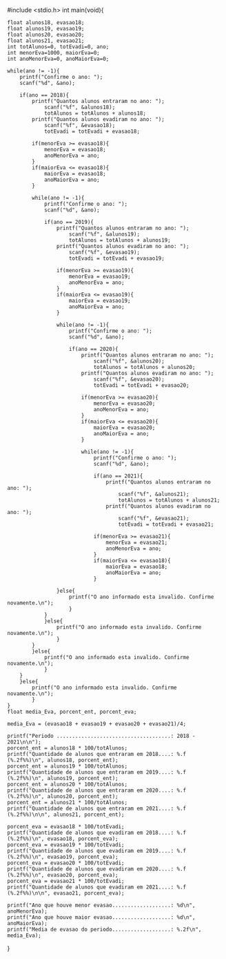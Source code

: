 #include <stdio.h>
int main(void){
	
	float alunos18, evasao18;
	float alunos19, evasao19;
	float alunos20, evasao20;
	float alunos21, evasao21;
	int totAlunos=0, totEvadi=0, ano;
	int menorEva=1000, maiorEva=0;
	int anoMenorEva=0, anoMaiorEva=0;
	
	while(ano != -1){
		printf("Confirme o ano: ");
		scanf("%d", &ano);
		
		if(ano == 2018){
			printf("Quantos alunos entraram no ano: ");
				scanf("%f", &alunos18);
				totAlunos = totAlunos + alunos18;
			printf("Quantos alunos evadiram no ano: ");
				scanf("%f", &evasao18);
				totEvadi = totEvadi + evasao18;
						
			if(menorEva >= evasao18){
				menorEva = evasao18;
				anoMenorEva = ano;
			}
			if(maiorEva <= evasao18){
				maiorEva = evasao18;
				anoMaiorEva = ano;
			}
				
			while(ano != -1){
				printf("Confirme o ano: ");
				scanf("%d", &ano);
				
				if(ano == 2019){
					printf("Quantos alunos entraram no ano: ");
						scanf("%f", &alunos19);
						totAlunos = totAlunos + alunos19;
					printf("Quantos alunos evadiram no ano: ");
						scanf("%f", &evasao19);
						totEvadi = totEvadi + evasao19;
						
					if(menorEva >= evasao19){
						menorEva = evasao19;
						anoMenorEva = ano;
					}
					if(maiorEva <= evasao19){
						maiorEva = evasao19;
						anoMaiorEva = ano;
					}
					
					while(ano != -1){
						printf("Confirme o ano: ");
						scanf("%d", &ano);
				
						if(ano == 2020){
							printf("Quantos alunos entraram no ano: ");
								scanf("%f", &alunos20);
								totAlunos = totAlunos + alunos20;
							printf("Quantos alunos evadiram no ano: ");
								scanf("%f", &evasao20);
								totEvadi = totEvadi + evasao20;
								
							if(menorEva >= evasao20){
								menorEva = evasao20;
								anoMenorEva = ano;
							}
							if(maiorEva <= evasao20){
								maiorEva = evasao20;
								anoMaiorEva = ano;
							}
									
							while(ano != -1){
								printf("Confirme o ano: ");					
								scanf("%d", &ano);
							
								if(ano == 2021){
									printf("Quantos alunos entraram no ano: ");
										scanf("%f", &alunos21);
										totAlunos = totAlunos + alunos21;
									printf("Quantos alunos evadiram no ano: ");
										scanf("%f", &evasao21);
										totEvadi = totEvadi + evasao21;
										
								if(menorEva >= evasao21){
									menorEva = evasao21;
									anoMenorEva = ano;
								}
								if(maiorEva <= evasao18){
									maiorEva = evasao18;
									anoMaiorEva = ano;
								}
		
					}else{
						printf("O ano informado esta invalido. Confirme novamente.\n");
						}			
				}
				}else{
					printf("O ano informado esta invalido. Confirme novamente.\n");
					}			
			}			
			}else{
				printf("O ano informado esta invalido. Confirme novamente.\n");
				}			
		}
		}else{
			printf("O ano informado esta invalido. Confirme novamente.\n");
			}		
	}
	float media_Eva, porcent_ent, porcent_eva;
	
	media_Eva = (evasao18 + evasao19 + evasao20 + evasao21)/4;
	
	printf("Periodo .....................................: 2018 - 2021\n\n");
	porcent_ent = alunos18 * 100/totAlunos; 
	printf("Quantidade de alunos que entraram em 2018....: %.f (%.2f%%)\n", alunos18, porcent_ent);
	porcent_ent = alunos19 * 100/totAlunos; 
	printf("Quantidade de alunos que entraram em 2019....: %.f (%.2f%%)\n", alunos19, porcent_ent);
	porcent_ent = alunos20 * 100/totAlunos; 
	printf("Quantidade de alunos que entraram em 2020....: %.f (%.2f%%)\n", alunos20, porcent_ent);
	porcent_ent = alunos21 * 100/totAlunos; 
	printf("Quantidade de alunos que entraram em 2021....: %.f (%.2f%%)\n\n", alunos21, porcent_ent);
	
	porcent_eva = evasao18 * 100/totEvadi;
	printf("Quantidade de alunos que evadiram em 2018....: %.f (%.2f%%)\n", evasao18, porcent_eva);
	porcent_eva = evasao19 * 100/totEvadi;
	printf("Quantidade de alunos que evadiram em 2019....: %.f (%.2f%%)\n", evasao19, porcent_eva);
	porcent_eva = evasao20 * 100/totEvadi;
	printf("Quantidade de alunos que evadiram em 2020....: %.f (%.2f%%)\n", evasao20, porcent_eva);
	porcent_eva = evasao21 * 100/totEvadi;	
	printf("Quantidade de alunos que evadiram em 2021....: %.f (%.2f%%)\n\n", evasao21, porcent_eva);	
	
	printf("Ano que houve menor evasao...................: %d\n", anoMenorEva);
	printf("Ano que houve maior evasao...................: %d\n", anoMaiorEva);
	printf("Media de evasao do periodo...................: %.2f\n", media_Eva);	
}